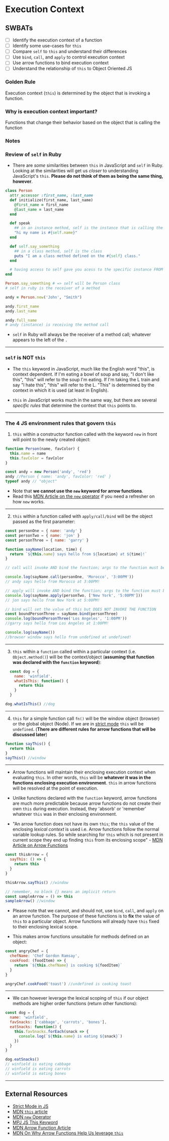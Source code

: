 Execution Context
================

## SWBATs
- [ ] Identify the execution context of a function
- [ ] Identify some use-cases for `this`
- [ ] Compare `self` to `this` and understand their differences
- [ ] Use `bind`, `call`, and `apply` to control execution context
- [ ] Use arrow functions to bind execution context
- [ ] Understand the relationship of `this` to Object Oriented JS

### Golden Rule

Execution context (`this`) is determined by the object that is invoking a function.

### Why is execution context important?

Functions that change their behavior based on the object that is calling the function

### Notes

### Review of `self` in Ruby

- There are _some_ similarities between `this` in JavaScript and `self` in Ruby. Looking at the similarities will get us _closer_ to understanding JavaScript's `this`. **Please do not think of them as being the same thing, however**.

```ruby
class Person
  attr_accessor :first_name, :last_name
  def initialize(first_name, last_name)
    @first_name = first_name
    @last_name = last_name
  end

  def speak
    ## in an instance method, self is the instance that is calling the methodd
    "hi my name is #{self.name}"
  end

  def self.say_something
    ## in a class method, self is the class
    puts "I am a class method defined on the #{self} class."
  end

  # having access to self gave you acess to the specific instance FROM WITHIN itself
end

Person.say_something # => self will be Person class
# self in ruby is the receiver of a method

andy = Person.new('John', "Smith")

andy.first_name
andy.last_name

andy.full_name
# andy (instance) is receiving the method call
```

- `self` in Ruby will always be the receiver of a method call; whatever appears to the left of the `.`

---

### `self` is NOT `this`

- The `this` keyword in JavaScript, much like the English word "this", is context dependent. If I'm eating a bowl of soup and say, "I don't like this", "this" will refer to the soup I'm eating. If I'm taking the L train and say "I hate this", "this" will refer to the L. "This" is determined by the context in which it is used (at least in English).

- `this` in JavaScript works much in the same way, but there are several _specific rules_ that determine the context that `this` points to.

---

### The 4 JS environment rules that govern `this`

1.  `this` within a constructor function called with the keyword `new` in front will point to the newly created object:

```javascript
function Person(name, favColor) {
  this.name = name
  this.favColor = favColor
}

const andy = new Person('andy', 'red')
andy //Person { name: 'andy', favColor: 'red' }
typeof andy // "object"
```

  - Note that **we cannot use the `new` keyword for arrow functions**.
  - Read this [MDN Article on the `new` operator](https://developer.mozilla.org/en-US/docs/Web/JavaScript/Reference/Operators/new) if you need a refresher on how `new` works.

---

2. `this` within a function called with `apply/call/bind` will be the object passed as the first parameter:

```javascript
const personOne = { name: 'andy' }
const personTwo = { name: 'jon' }
const personThree = { name: 'garry' }

function sayName(location, time) {
  return `${this.name} says hello from ${location} at ${time}!`
}

// call will invoke AND bind the function; args to the function must be comma separated

console.log(sayName.call(personOne, 'Morocco', '3:00PM'))
// andy says hello from Morocco at 3:00PM!

// apply will invoke AND bind the function; args to the function must be in an array
console.log(sayName.apply(personTwo, ['New York', '5:00PM']))
// jon says hello from New York at 5:00PM!

// bind will set the value of this but DOES NOT INVOKE THE FUNCTION
const boundPersonThree = sayName.bind(personThree)
console.log(boundPersonThree('Los Angeles', '1:00PM'))
//garry says hello from Los Angeles at 1:00PM!

console.log(sayName())
//browser window says hello from undefined at undefined!
```

---

3.  `this` within a `function` called within a particular context (i.e. `Object.method()`) will be the context/object (**assuming that function was declared with the `function` keyword**):

```javascript
  const dog = {
    name: 'winfield',
    whatIsThis: function() {
      return this
    }
  }

dog.whatIsThis() //dog
```

---

4.  `this` for a simple function call `fn()` will be the window object (browser) or the global object (Node). If we are in [strict mode](https://developer.mozilla.org/en-US/docs/Web/JavaScript/Reference/Strict_mode) `this` will be `undefined`. (**There are different rules for arrow functions that will be discussed later**)

```javascript
function sayThis() {
  return this
}
sayThis() //window
```

---


- Arrow functions will maintain their enclosing execution context when evaluating `this`. In other words, `this` will be **whatever it was in the functions enclosing execution environment**. `this` in arrow functions will be resolved at the point of execution.

- Unlike functions declared with the `function` keyword, arrow functions are much more predictable because arrow functions do not create their own `this` during execution. Instead, they 'absorb' or 'remember' whatever `this` was in their enclosing environment.

- "An arrow function does not have its own `this`; the `this` value of the enclosing _lexical context_ is used i.e. Arrow functions follow the normal variable lookup rules. So while searching for `this` which is not present in current scope they end up finding `this` from its enclosing scope" - [MDN Article on Arrow Functions](https://developer.mozilla.org/en-US/docs/Web/JavaScript/Reference/Functions/Arrow_functions)

```javascript
const thisArrow = {
  sayThis: () => {
    return this
  }
}

thisArrow.sayThis() //window

// remember, no block {} means an implicit return
const sampleArrow = () => this
sampleArrow() //window

```

- Please note that we cannot, and should not, use `bind`, `call`, and `apply` on an arrow function. The purpose of these functions is to **fix** the value of `this` to a particular object. Arrow functions will already have `this` fixed to their enclosing lexical scope.

- This makes arrow functions unsuitable for methods defined on an object:

```javascript
const angryChef = {
  chefName: 'Chef Gordon Ramsay',
  cookFood: (foodItem) => {
    return `${this.chefName} is cooking ${foodItem}`
  }
}

angryChef.cookFood('toast') //undefined is cooking toast
```

---

- We can however leverage the lexical scoping of `this` if our object methods are higher order functions (return other functions):

```javascript
const dog = {
  name: 'winfield',
  favSnacks: ['cabbage', 'carrots', 'bones'],
  eatSnacks: function() {
    this.favSnacks.forEach(snack => {
      console.log(`${this.name} is eating ${snack}`)
    })
  }
}

dog.eatSnacks()
// winfield is eating cabbage
// winfield is eating carrots
// winfield is eating bones
```

---

## External Resources

- [Strict Mode in JS](https://developer.mozilla.org/en-US/docs/Web/JavaScript/Reference/Strict_mode)
- [MDN `this` article](https://developer.mozilla.org/en-US/docs/Web/JavaScript/Reference/Operators/this)
- [MDN `new` Operator](https://developer.mozilla.org/en-US/docs/Web/JavaScript/Reference/Operators/new)
- [MPJ JS This Keyword](https://www.youtube.com/watch?v=GhbhD1HR5vk)
- [MDN Arrow Function Article](https://developer.mozilla.org/en-US/docs/Web/JavaScript/Reference/Functions/Arrow_functions)
- [MDN On Why Arrow Functions Help Us leverage `this`](https://developer.mozilla.org/en-US/docs/Web/JavaScript/Guide/Functions#No_separate_this)
